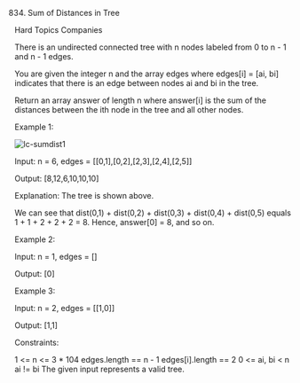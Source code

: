 834. Sum of Distances in Tree
     
Hard
Topics
Companies

There is an undirected connected tree with n nodes labeled from 0 to n - 1 and n - 1 edges.

You are given the integer n and the array edges where edges[i] = [ai, bi] indicates that there is an edge between nodes ai and bi in the tree.

Return an array answer of length n where answer[i] is the sum of the distances between the ith node in the tree and all other nodes.

 

Example 1:

![lc-sumdist1](https://github.com/AnkitPorwal04/LeetCode/assets/96345105/85ca0488-2c45-43fe-b4de-b2966bfeae1a)

Input: n = 6, edges = [[0,1],[0,2],[2,3],[2,4],[2,5]]

Output: [8,12,6,10,10,10]

Explanation: The tree is shown above.

We can see that dist(0,1) + dist(0,2) + dist(0,3) + dist(0,4) + dist(0,5)
equals 1 + 1 + 2 + 2 + 2 = 8.
Hence, answer[0] = 8, and so on.

Example 2:


Input: n = 1, edges = []

Output: [0]

Example 3:


Input: n = 2, edges = [[1,0]]

Output: [1,1]
 

Constraints:

1 <= n <= 3 * 104
edges.length == n - 1
edges[i].length == 2
0 <= ai, bi < n
ai != bi
The given input represents a valid tree.
